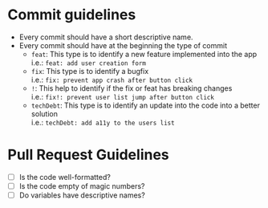 # Commit guidelines

-   Every commit should have a short descriptive name.
-   Every commit should have at the beginning the type of commit
    -   `feat`: This type is to identify a new feature implemented into the app \
        i.e.: `feat: add user creation form`
    -   `fix`: This type is to identify a bugfix \
        i.e.: `fix: prevent app crash after button click`
    -   `!`: This help to identify if the fix or feat has breaking changes \
        i.e.: `fix!: prevent user list jump after button click`
    -   `techDebt`: This type is to identify an update into the code into a better solution \
        i.e.: `techDebt: add a11y to the users list`

# Pull Request Guidelines

-   [ ] Is the code well-formatted?
-   [ ] Is the code empty of magic numbers?
-   [ ] Do variables have descriptive names?
